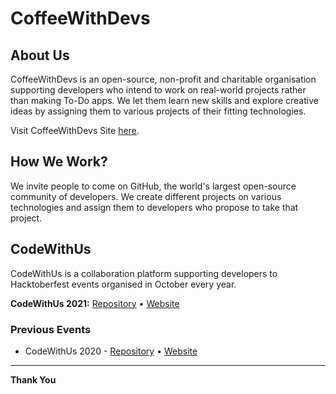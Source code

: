 # CoffeeWithDevs

## About Us

CoffeeWithDevs is an open-source, non-profit and charitable organisation supporting developers who intend to work on real-world projects rather than making To-Do apps. We let them learn new skills and explore creative ideas by assigning them to various projects of their fitting technologies.

Visit CoffeeWithDevs Site [here](https://coffeewithdevs.github.io/).

## How We Work?

We invite people to come on GitHub, the world's largest open-source community of developers. We create different projects on various technologies and assign them to developers who propose to take that project.

## CodeWithUs

CodeWithUs is a collaboration platform supporting developers to Hacktoberfest events organised in October every year.

**CodeWithUs 2021:** [Repository](https://github.com/CoffeeWithDevs/CodeWithUs-2021) • [Website](https://coffeewithdevs.github.io/CodeWithUs-2021/)

### Previous Events

- CodeWithUs 2020 - [Repository](https://github.com/CoffeeWithDevs/CodeWithUs) • [Website](https://coffeewithdevs.github.io/CodeWithUs/)

---

**Thank You**
